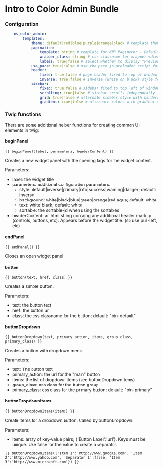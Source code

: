 # Intro to Color Admin Bundle

### Configuration

```yaml
    ns_color_admin:
        templates:
            theme: default|red|blue|purple|orange|black # template theme; Default: 'default'
            pagination:
                template: string # template for KNP Paginator - Default: 'NSColorAdminBundle:Pagination:pagination.html.twig'
                wrapper_class: string # css classname for wrapper <div> - Default: 'paginator-md'
                labels: true|false # select whether to display "Previous/Next" labels - Default: false
            use_pace: true|false # use the pace.js preloader script for fancy page-load animations - Do not use in development as page content will not display on 500-errors - Default: false
            header:
                fixed: true|false # page header fixed to top of window - Default: true
                inverse: true|false # Inverse (white on black) style for page header - Default: false
            sidebar:
                fixed: true|false # sidebar fixed to top left of window - Default: true
                scrolling: true|false # sidebar scrolls independently - Default: true
                grid: true|false # alternate sidebar style with borders - Default: false
                gradient: true|false # alternate colors with gradient style - Default: false
```

### Twig functions

There are some additional helper functions for creating common UI elements in twig:

#### beginPanel
```twig
{{ beginPanel(label, parameters, headerContent) }}
```
Creates a new widget panel with the opening tags for the widget content.

Parameters:

- label: the widget title
- parameters: additional configuration parameters:
    - style: default|inverse|primary|info|success|warning|danger; default: inverse
    - background: white|black|blue|green|orange|red|aqua; default: white
    - text: white|black; default: white
    - sortable: the sortable-id when using the sortables
- headerContent: an html string containg any additional header markup (controls, buttons, etc).  Appears before the widget title. (so use pull-left, etc)

#### endPanel
```twig
{{ endPanel() }}
```
Closes an open widget panel

#### button
```twig
{{ button(text, href, class) }}
```
Creates a simple button.

Parameters:

- text: the button text
- href: the button url
- class: the css classname for the button; default: "btn-default"

#### buttonDropdown
```twig
{{ buttonDropdown(text, primary_action, items, group_class, primary_class) }}
```
Creates a button with dropdown menu.

Parameters:

- text: The button text
- primary_action: the url for the "main" button
- items: the list of dropdown items (see buttonDropdownItems)
- group_class: css class for the button group
- primary_class: css class for the primary button; default: "btn-primary"

#### buttonDropdownItems
```html
{{ buttonDropdownItems(items) }}
```
Create items for a dropdown button. Called by buttonDropdown.

Parameters:

- items: array of key-value pairs; {'Button Label':'url'}.  Keys must be unique.  Use false for the value to create a separator.
```twig
{{ buttonDropdownItems({'Item 1':'http://www.google.com', 'Item 2':'http://www.yahoo.com', 'Separator 1':false, 'Item 3':'http://www.microsoft.com'}) }}
```